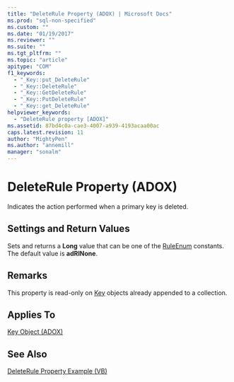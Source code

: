 ```yaml
---
title: "DeleteRule Property (ADOX) | Microsoft Docs"
ms.prod: "sql-non-specified"
ms.custom: ""
ms.date: "01/19/2017"
ms.reviewer: ""
ms.suite: ""
ms.tgt_pltfrm: ""
ms.topic: "article"
apitype: "COM"
f1_keywords: 
  - "_Key::put_DeleteRule"
  - "_Key::DeleteRule"
  - "_Key::GetDeleteRule"
  - "_Key::PutDeleteRule"
  - "_Key::get_DeleteRule"
helpviewer_keywords: 
  - "DeleteRule property [ADOX]"
ms.assetid: 87bd4c0a-cae3-4007-a939-4193acaa00ac
caps.latest.revision: 11
author: "MightyPen"
ms.author: "annemill"
manager: "sonalm"
---
```

# DeleteRule Property (ADOX)
Indicates the action performed when a primary key is deleted.  
  
## Settings and Return Values  
 Sets and returns a **Long** value that can be one of the [RuleEnum](../../../ado/reference/adox-api/ruleenum.md) constants. The default value is **adRINone**.  
  
## Remarks  
 This property is read-only on [Key](../../../ado/reference/adox-api/key-object-adox.md) objects already appended to a collection.  
  
## Applies To  
 [Key Object (ADOX)](../../../ado/reference/adox-api/key-object-adox.md)  
  
## See Also  
 [DeleteRule Property Example (VB)](../../../ado/reference/adox-api/deleterule-property-example-vb.md)